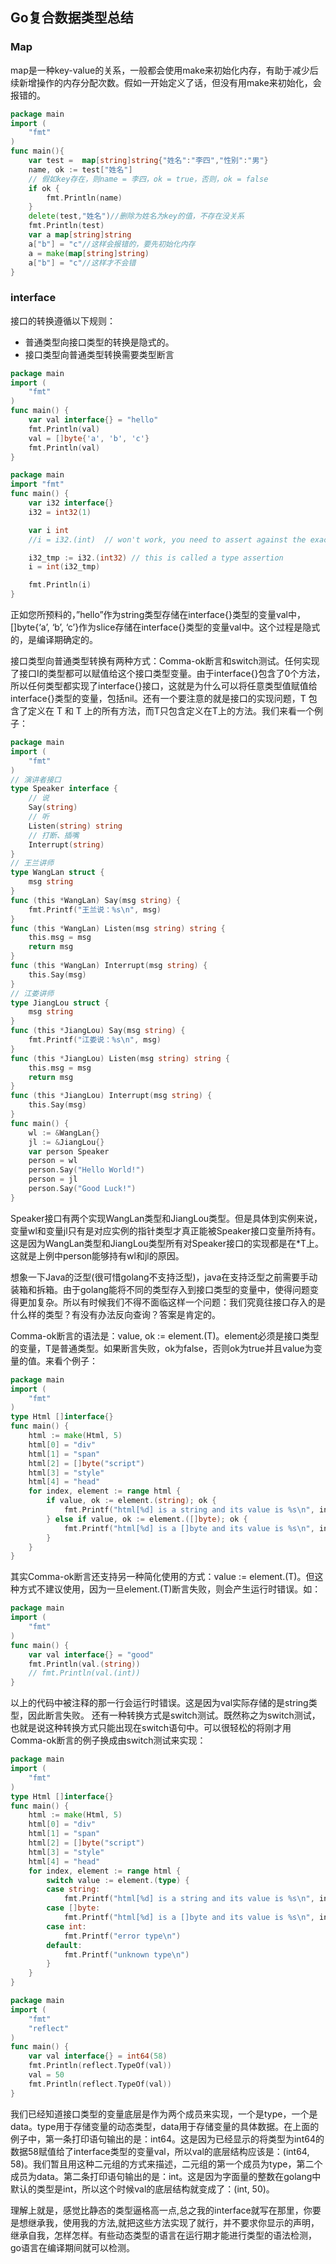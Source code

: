 Go复合数据类型总结
---------------

### Map
map是一种key-value的关系，一般都会使用make来初始化内存，有助于减少后续新增操作的内存分配次数。假如一开始定义了话，但没有用make来初始化，会报错的。
```go
package main
import (
    "fmt"
)
func main(){
    var test =  map[string]string{"姓名":"李四","性别":"男"}
    name, ok := test["姓名"]
    // 假如key存在，则name = 李四，ok = true，否则，ok = false
    if ok {
        fmt.Println(name)
    }
    delete(test,"姓名")//删除为姓名为key的值，不存在没关系
    fmt.Println(test)
    var a map[string]string
    a["b"] = "c"//这样会报错的，要先初始化内存
    a = make(map[string]string)
    a["b"] = "c"//这样才不会错
}
```

### interface
接口的转换遵循以下规则：
- 普通类型向接口类型的转换是隐式的。
- 接口类型向普通类型转换需要类型断言
```go
package main
import (
    "fmt"
)
func main() {
    var val interface{} = "hello"
    fmt.Println(val)
    val = []byte{'a', 'b', 'c'}
    fmt.Println(val)
}
```
```go
package main
import "fmt"
func main() {
    var i32 interface{}
    i32 = int32(1)

    var i int
    //i = i32.(int)  // won't work, you need to assert against the exact type in i32

    i32_tmp := i32.(int32) // this is called a type assertion
    i = int(i32_tmp)

    fmt.Println(i)
}
```
正如您所预料的，”hello”作为string类型存储在interface{}类型的变量val中，[]byte{‘a’, ‘b’, ‘c’}作为slice存储在interface{}类型的变量val中。这个过程是隐式的，是编译期确定的。

接口类型向普通类型转换有两种方式：Comma-ok断言和switch测试。任何实现了接口I的类型都可以赋值给这个接口类型变量。由于interface{}包含了0个方法，所以任何类型都实现了interface{}接口，这就是为什么可以将任意类型值赋值给interface{}类型的变量，包括nil。还有一个要注意的就是接口的实现问题，T 包含了定义在 T 和 T 上的所有方法，而T只包含定义在T上的方法。我们来看一个例子：
```go
package main
import (
    "fmt"
)
// 演讲者接口
type Speaker interface {
    // 说
    Say(string)
    // 听
    Listen(string) string
    // 打断、插嘴
    Interrupt(string)
}
// 王兰讲师
type WangLan struct {
    msg string
}
func (this *WangLan) Say(msg string) {
    fmt.Printf("王兰说：%s\n", msg)
}
func (this *WangLan) Listen(msg string) string {
    this.msg = msg
    return msg
}
func (this *WangLan) Interrupt(msg string) {
    this.Say(msg)
}
// 江娄讲师
type JiangLou struct {
    msg string
}
func (this *JiangLou) Say(msg string) {
    fmt.Printf("江娄说：%s\n", msg)
}
func (this *JiangLou) Listen(msg string) string {
    this.msg = msg
    return msg
}
func (this *JiangLou) Interrupt(msg string) {
    this.Say(msg)
}
func main() {
    wl := &WangLan{}
    jl := &JiangLou{}
    var person Speaker
    person = wl
    person.Say("Hello World!")
    person = jl
    person.Say("Good Luck!")
}
```
Speaker接口有两个实现WangLan类型和JiangLou类型。但是具体到实例来说，变量wl和变量jl只有是对应实例的指针类型才真正能被Speaker接口变量所持有。这是因为WangLan类型和JiangLou类型所有对Speaker接口的实现都是在*T上。这就是上例中person能够持有wl和jl的原因。

想象一下Java的泛型(很可惜golang不支持泛型)，java在支持泛型之前需要手动装箱和拆箱。由于golang能将不同的类型存入到接口类型的变量中，使得问题变得更加复杂。所以有时候我们不得不面临这样一个问题：我们究竟往接口存入的是什么样的类型？有没有办法反向查询？答案是肯定的。

Comma-ok断言的语法是：value, ok := element.(T)。element必须是接口类型的变量，T是普通类型。如果断言失败，ok为false，否则ok为true并且value为变量的值。来看个例子：
```go
package main
import (
    "fmt"
)
type Html []interface{}
func main() {
    html := make(Html, 5)
    html[0] = "div"
    html[1] = "span"
    html[2] = []byte("script")
    html[3] = "style"
    html[4] = "head"
    for index, element := range html {
        if value, ok := element.(string); ok {
            fmt.Printf("html[%d] is a string and its value is %s\n", index, value)
        } else if value, ok := element.([]byte); ok {
            fmt.Printf("html[%d] is a []byte and its value is %s\n", index, string(value))
        }
    }
}
```
其实Comma-ok断言还支持另一种简化使用的方式：value := element.(T)。但这种方式不建议使用，因为一旦element.(T)断言失败，则会产生运行时错误。如：
```go
package main
import (
    "fmt"
)
func main() {
    var val interface{} = "good"
    fmt.Println(val.(string))
    // fmt.Println(val.(int))
}
```
以上的代码中被注释的那一行会运行时错误。这是因为val实际存储的是string类型，因此断言失败。
还有一种转换方式是switch测试。既然称之为switch测试，也就是说这种转换方式只能出现在switch语句中。可以很轻松的将刚才用Comma-ok断言的例子换成由switch测试来实现：
```go
package main
import (
    "fmt"
)
type Html []interface{}
func main() {
    html := make(Html, 5)
    html[0] = "div"
    html[1] = "span"
    html[2] = []byte("script")
    html[3] = "style"
    html[4] = "head"
    for index, element := range html {
        switch value := element.(type) {
        case string:
            fmt.Printf("html[%d] is a string and its value is %s\n", index, value)
        case []byte:
            fmt.Printf("html[%d] is a []byte and its value is %s\n", index, string(value))
        case int:
            fmt.Printf("error type\n")
        default:
            fmt.Printf("unknown type\n")
        }
    }
}
```
```go
package main
import (
    "fmt"
    "reflect"
)
func main() {
    var val interface{} = int64(58)
    fmt.Println(reflect.TypeOf(val))
    val = 50
    fmt.Println(reflect.TypeOf(val))
}
```
我们已经知道接口类型的变量底层是作为两个成员来实现，一个是type，一个是data。type用于存储变量的动态类型，data用于存储变量的具体数据。在上面的例子中，第一条打印语句输出的是：int64。这是因为已经显示的将类型为int64的数据58赋值给了interface类型的变量val，所以val的底层结构应该是：(int64, 58)。我们暂且用这种二元组的方式来描述，二元组的第一个成员为type，第二个成员为data。第二条打印语句输出的是：int。这是因为字面量的整数在golang中默认的类型是int，所以这个时候val的底层结构就变成了：(int, 50)。

理解上就是，感觉比静态的类型逼格高一点,总之我的interface就写在那里，你要是想继承我，使用我的方法,就把这些方法实现了就行，并不要求你显示的声明，继承自我，怎样怎样。有些动态类型的语言在运行期才能进行类型的语法检测，go语言在编译期间就可以检测。